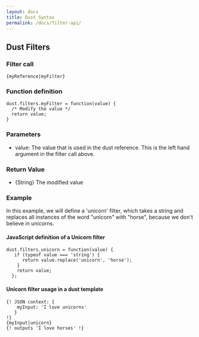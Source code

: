 ```yaml
---
layout: docs
title: Dust Syntax
permalink: /docs/filter-api/
---
```

## Dust Filters
### Filter call

```
{myReference|myFilter}
````

### Function definition
```
dust.filters.myFilter = function(value) {
  /* Modify the value */
  return value;
}
```
### Parameters
* value: The value that is used in the dust reference.  This is the left hand argument in the filter call above.
### Return Value
* {String} The modified value

### Example

In this example, we will define a 'unicorn' filter, which takes a string and replaces all instances of the word "unicorn" with "horse", because we don't believe in unicorns.

#### JavaScript definition of a Unicorn filter
```
dust.filters.unicorn = function(value) {
   if (typeof value === 'string') {
      return value.replace('unicorn', 'horse');
    }
    return value;
  };
```

#### Unicorn filter usage in a dust template
```
{! JSON context: {
    myInput: 'I love unicorns'
   }
!}
{myInput|unicorn}
{! outputs 'I love horses' !}
```
